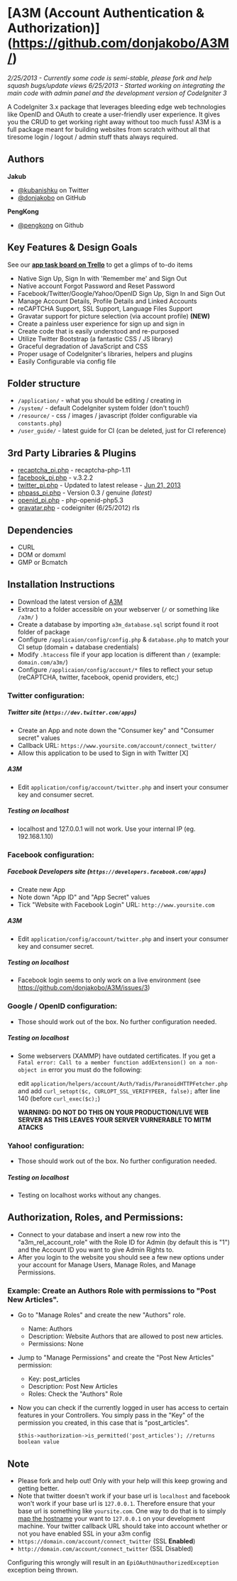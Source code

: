# [A3M (Account Authentication & Authorization)] (https://github.com/donjakobo/A3M/)
_2/25/2013 - Currently some code is semi-stable, please fork and help squash bugs/update views_
_6/25/2013 - Started working on integrating the main code with admin panel and the development version of CodeIgniter 3_

A CodeIgniter 3.x package that leverages bleeding edge web technologies like OpenID and OAuth to create a user-friendly user experience. It gives you the CRUD to get working right away without too much fuss! A3M is a full package meant for building websites from scratch without all that tiresome login / logout / admin stuff thats always required.

## Authors

**Jakub**   			
+ [@kubanishku](https://twitter.com/kubanishku/) on Twitter    
+ [@donjakobo](https://github.com/donjakobo) on GitHub   
	
**PengKong**   
+ [@pengkong](https://github.com/pengkong) on Github   
        
## Key Features & Design Goals

See our **[app task board on Trello](https://trello.com/board/a3m/512c08b874b855f26200e690)** to get a glimps of to-do items

* Native Sign Up, Sign In with 'Remember me' and Sign Out  
* Native account Forgot Password and Reset Password  
* Facebook/Twitter/Google/Yahoo/OpenID Sign Up, Sign In and Sign Out  
* Manage Account Details, Profile Details and Linked Accounts  
* reCAPTCHA Support, SSL Support, Language Files Support  
* Gravatar support for picture selection (via account profile) **(NEW)**
* Create a painless user experience for sign up and sign in  
* Create code that is easily understood and re-purposed  
* Utilize Twitter Bootstrap (a fantastic CSS / JS library)  
* Graceful degradation of JavaScript and CSS  
* Proper usage of CodeIgniter's libraries, helpers and plugins  
* Easily Configurable via config file  

## Folder structure  

* `/application/` - what you should be editing / creating in    
* `/system/` - default CodeIgniter system folder (don't touch!)   
* `/resource/` - css / images / javascript (folder configurable via `constants.php`)   
* `/user_guide/` - latest guide for CI (can be deleted, just for CI reference)

## 3rd Party Libraries & Plugins

* [recaptcha_pi.php](http://code.google.com/p/recaptcha/) - recaptcha-php-1.11
* [facebook_pi.php](https://github.com/facebook/facebook-php-sdk/) - v.3.2.2 
* [twitter_pi.php](https://github.com/jmathai/twitter-async) - Updated to latest release - [Jun 21, 2013](https://github.com/jmathai/twitter-async/commits/master)  
* [phpass_pi.php](http://www.openwall.com/phpass/) - Version 0.3 / genuine _(latest)_ 
* [openid_pi.php](http://sourcecookbook.com/en/recipes/60/janrain-s-php-openid-library-fixed-for-php-5-3-and-how-i-did-it) - php-openid-php5.3  
* [gravatar.php](https://github.com/rsmarshall/Codeigniter-Gravatar) - codeigniter (6/25/2012) rls

## Dependencies

* CURL
* DOM or domxml 
* GMP or Bcmatch

## Installation Instructions

+ Download the latest version of [A3M](https://github.com/donjakobo/A3M/)
+ Extract to a folder accessible on your webserver (`/` or something like `/a3m/` )  
+ Create a database by importing `a3m_database.sql` script found it root folder of package  
+ Configure `/applicaion/config/config.php` & `database.php` to match your CI setup (domain + database credentials)  
+ Modify `.htaccess` file if your app location is different than `/` (example: `domain.com/a3m/`)  
+ Configure `/applicaion/config/account/*` files to reflect your setup (reCAPTCHA, twitter, facebook, openid providers, etc;)

### Twitter configuration:
##### Twitter site (`https://dev.twitter.com/apps`)
+ Create an App and note down the "Consumer key" and "Consumer secret" values
+ Callback URL: `https://www.yoursite.com/account/connect_twitter/`
+ Allow this application to be used to Sign in with Twitter [X]

##### A3M
+ Edit `application/config/account/twitter.php` and insert your consumer key and consumer secret.

##### Testing on localhost
+ localhost and 127.0.0.1 will not work. Use your internal IP (eg. 192.168.1.10)

### Facebook configuration:
##### Facebook Developers site (`https://developers.facebook.com/apps`)
+ Create new App
+ Note down "App ID" and "App Secret" values
+ Tick "Website with Facebook Login" URL: `http://www.yoursite.com`

##### A3M
+ Edit `application/config/account/twitter.php` and insert your consumer key and consumer secret.

##### Testing on localhost
+ Facebook login seems to only work on a live environment (see https://github.com/donjakobo/A3M/issues/3)

### Google / OpenID configuration:
+ Those should work out of the box. No further configuration needed.

##### Testing on localhost
+ Some webservers (XAMMP) have outdated certificates. If you get a `Fatal error: Call to a member function addExtension() on a non-object in` error you must do the following:
	
	edit 
	`application/helpers/account/Auth/Yadis/ParanoidHTTPFetcher.php` and add
	`curl_setopt($c, CURLOPT_SSL_VERIFYPEER, false);` after line 140 (before `curl_exec($c);`)

	**WARNING: DO NOT DO THIS ON YOUR PRODUCTION/LIVE WEB SERVER AS THIS LEAVES YOUR SERVER VURNERABLE TO MITM ATACKS**

### Yahoo! configuration:
+ Those should work out of the box. No further configuration needed.

##### Testing on localhost
+ Testing on localhost works without any changes.

## Authorization, Roles, and Permissions:

+ Connect to your database and insert a new row into the "a3m_rel_account_role" with the Role ID for Admin (by default this is "1") and the Account ID you want to give Admin Rights to.
+ After you login to the website you should see a few new options under your account for Manage Users, Manage Roles, and Manage Permissions.

### Example: Create an Authors Role with permissions to "Post New Articles".

+ Go to "Manage Roles" and create the new "Authors" role. 
  + Name: Authors
  + Description: Website Authors that are allowed to post new articles.
  + Permissions: None
+ Jump to "Manage Permissions" and create the "Post New Articles" permission: 
  + Key: post_articles
  + Description: Post New Articles
  + Roles: Check the "Authors" Role
+ Now you can check if the currently logged in user has access to certain features in your Controllers. You simply pass in the "Key" of the permission you created, in this case that is "post_articles".
    
  `$this->authorization->is_permitted('post_articles'); //returns boolean value`


## Note
+ Please fork and help out! Only with your help will this keep growing and getting better.
+ Note that twitter doesn't work if your base url is `localhost` and facebook won't work if your base url is `127.0.0.1`. Therefore ensure that your base url is something like `yoursite.com`. One way to do that is to simply [map the hostname](http://en.wikipedia.org/wiki/Hosts_%28file%29) your want to `127.0.0.1` on your development machine.
Your twitter callback URL should take into account whether or not you have enabled SSL in your a3m config   
 + `https://domain.com/account/connect_twitter` (SSL **Enabled**) 
 + `http://domain.com/account/connect_twitter` (SSL Disabled) 

Configuring this wrongly will result in an `EpiOAuthUnauthorizedException` exception being thrown.

